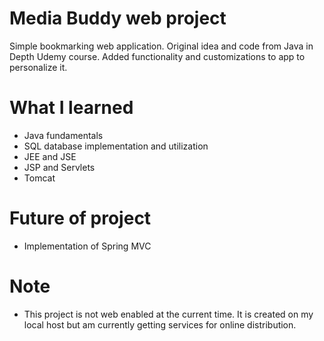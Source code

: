 # Media Buddy web project
Simple bookmarking web application.
Original idea and code from Java in Depth Udemy course.
Added functionality and customizations to app to personalize it.

# What I learned
- Java fundamentals
- SQL database implementation and utilization
- JEE and JSE
- JSP and Servlets
- Tomcat

# Future of project
- Implementation of Spring MVC

# Note
- This project is not web enabled at the current time. It is created on my local host but am currently getting services for online distribution.

